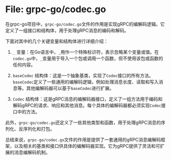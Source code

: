 # File: grpc-go/codec.go

在grpc-go项目中，`grpc-go/codec.go`文件的作用是实现gRPC的编解码逻辑。它定义了一组接口和结构体，用于处理gRPC消息的编码和解码。

下面对其中的几个关键变量和结构体进行详细介绍：

1. `_` 变量：在Go语言中，`_`用作一个特殊标识符，表示忽略某个变量或值。在`codec.go`中，`_`变量用于导入一个包或调用一个函数，但不使用该包或函数的任何内容。

2. `baseCodec` 结构体：这是一个抽象基类，实现了`Codec`接口的所有方法。`baseCodec`定义了一些通用的编解码逻辑，例如处理消息长度、读取和写入消息等。其他编解码器可以基于`baseCodec`进行扩展。

3. `Codec` 结构体：这是gRPC消息的编解码器接口，定义了一组方法用于编码和解码gRPC的请求、响应和其他消息。每个具体的编解码器都必须实现`Codec`接口中的方法。

此外，`grpc-go/codec.go`还定义了一些其他类型和函数，用于处理gRPC消息的序列化、反序列化和打包。

总结来说，`grpc-go/codec.go`文件的作用是提供了一套通用的gRPC消息编解码框架，以及相关的基类和接口供具体的编解码器实现。它为gRPC提供了灵活和可扩展的消息编解码机制。

